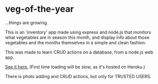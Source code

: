 # veg-of-the-year

...things are growing.

This is an 'inventory' app made using express and node.js that monitors what vegetables are in season this month, and display info about those vegetables and the months themselves in a simple and clean fashion.

This was made to learn CRUD actions on a database, from a node.js web app.

[See it here.](https://veg-of-the-world.herokuapp.com/)
(First time loading will be slow, as it's hosted on Heroku.)

There is photo adding and CRUD actions, but only for TRUSTED USERS.
